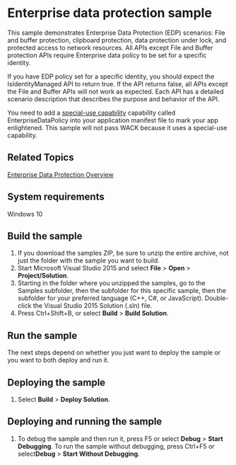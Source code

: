 <!---
  category: IdentitySecurityAndEncryption
  samplefwlink: http://go.microsoft.com/fwlink/p/?LinkId=620031
--->

# Enterprise data protection sample

This sample demonstrates Enterprise Data Protection (EDP) scenarios: File and buffer protection, clipboard protection,
data protection under lock, and protected access to network resources.
All APIs except File and Buffer protection APIs require Enterprise data policy to be set for a specific identity.

If you have EDP policy set for a specific identity, you should expect the IsIdentityManaged API to return true. If the API returns false, all APIs except the File and Buffer APIs will not work as expected. Each API has a detailed scenario description that describes the purpose and behavior of the API.

You need to add a [special-use capability](https://msdn.microsoft.com/library/windows/apps/mt270968#special_and_restricted_capabilities)
capability called EnterpriseDataPolicy into your application manifest file to mark your app enlightened.
This sample will not pass WACK because it uses a special-use capability.

## Related Topics

[Enterprise Data Protection Overview](https://msdn.microsoft.com/library/Dn985838(v=VS.85).aspx)

## System requirements

Windows 10

## Build the sample

1. If you download the samples ZIP, be sure to unzip the entire archive, not just the folder with the sample you want to build. 
2. Start Microsoft Visual Studio 2015 and select **File** \> **Open** \> **Project/Solution**.
3. Starting in the folder where you unzipped the samples, go to the Samples subfolder, then the subfolder for this specific sample, then the subfolder for your preferred language (C++, C#, or JavaScript). Double-click the Visual Studio 2015 Solution (.sln) file.
4. Press Ctrl+Shift+B, or select **Build** \> **Build Solution**.

## Run the sample

The next steps depend on whether you just want to deploy the sample or you want to both deploy and run it.

## Deploying the sample

1.  Select **Build** \> **Deploy Solution**.

## Deploying and running the sample

1.  To debug the sample and then run it, press F5 or select **Debug** \> **Start Debugging**. To run the sample without debugging, press Ctrl+F5 or select**Debug** \> **Start Without Debugging**.

